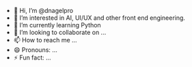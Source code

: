 - 👋 Hi, I’m @dnagelpro
- 👀 I’m interested in AI, UI/UX and other front end engineering.
- 🌱 I’m currently learning Python
- 💞️ I’m looking to collaborate on ...
- 📫 How to reach me ...
- 😄 Pronouns: ...
- ⚡ Fun fact: ...

<!---
dnagelpro/dnagelpro is a ✨ special ✨ repository because its `README.md` (this file) appears on your GitHub profile.
You can click the Preview link to take a look at your changes.
--->

